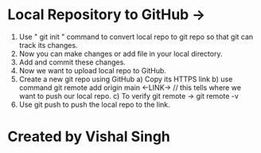 # Local Repository to GitHub ->
1. Use " git init " command to convert local repo to git repo so that git can track its changes. 
2. Now you can make changes or add file in your local directory. 
3. Add and commit these changes.
4. Now we want to upload local repo to GitHub. 
5. Create a new git repo using GitHub
    a) Copy its HTTPS link
    b) use command git remote add origin main <-LINK->  // this tells where we want to  push our local repo.
    c) To verify git remote -> git remote -v
6. Use git push to push the local repo to the link.


# Created by Vishal Singh